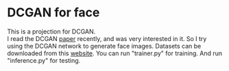 # DCGAN for face

This is a projection for DCGAN.  
I read the DCGAN [paper](https://arxiv.org/abs/1511.06434) recently, and was very interested in it. So I try using the DCGAN network to generate face images.
Datasets can be downloaded from this [website](https://www.kaggle.com/datasets/jessicali9530/celeba-dataset).
You can run "trainer.py" for training. And run "inference.py" for testing.
